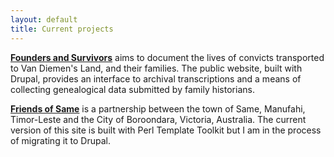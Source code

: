 ```yaml
---
layout: default
title: Current projects
---
```


[__Founders and Survivors__](http://foundersandsurvivors.org/) aims to document the lives of convicts transported to Van Diemen's Land, and their families. The public website, built with Drupal, provides an interface to archival transcriptions and a means of collecting genealogical data submitted by family historians.

[__Friends of Same__](http://friendsofsame.org/) is a
partnership between the town of Same, Manufahi, Timor-Leste and the
City of Boroondara, Victoria, Australia. The current version of this site is built with Perl Template Toolkit but I am in the process of migrating it to Drupal.
